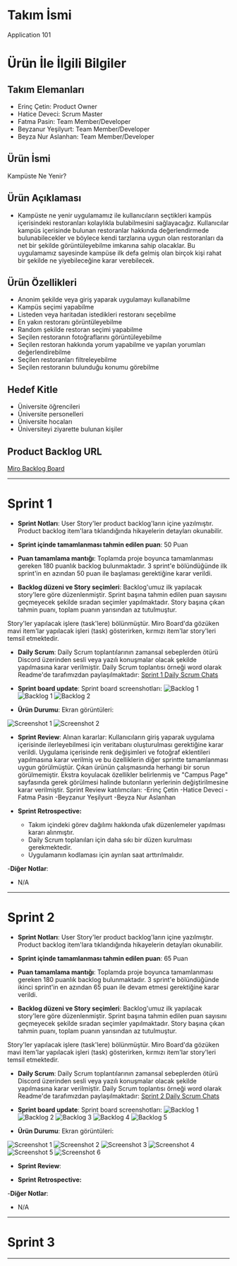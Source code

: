 # **Takım İsmi**

Application 101

# Ürün İle İlgili Bilgiler

## Takım Elemanları

- Erinç Çetin: Product Owner
- Hatice Deveci: Scrum Master
- Fatma Pasin: Team Member/Developer
- Beyzanur Yeşilyurt: Team Member/Developer
- Beyza Nur Aslanhan: Team Member/Developer

## Ürün İsmi

Kampüste Ne Yenir?

## Ürün Açıklaması

- Kampüste ne yenir uygulamamız ile kullanıcıların seçtikleri kampüs içerisindeki restoranları kolaylıkla bulabilmesini sağlayacağız. Kullanıcılar kampüs içerisinde bulunan restoranlar hakkında değerlendirmede bulunabilecekler ve böylece kendi tarzlarına uygun olan restoranları da net bir şekilde görüntüleyebilme imkanına sahip olacaklar. Bu uygulamamız sayesinde kampüse ilk defa gelmiş olan birçok kişi rahat bir şekilde ne yiyebileceğine karar verebilecek.

## Ürün Özellikleri

- Anonim şekilde veya giriş yaparak uygulamayı kullanabilme
- Kampüs seçimi yapabilme
- Listeden veya haritadan istedikleri restoranı seçebilme
- En yakın restoranı görüntüleyebilme
- Random şekilde restoran seçimi yapabilme
- Seçilen restoranın fotoğraflarını görüntüleyebilme
- Seçilen restoran hakkında yorum yapabilme ve yapılan yorumları değerlendirebilme
- Seçilen restoranları filtreleyebilme
- Seçilen restoranın bulunduğu konumu görebilme

## Hedef Kitle

- Üniversite öğrencileri
- Üniversite personelleri
- Üniversite hocaları
- Üniversiteyi ziyarette bulunan kişiler

## Product Backlog URL

[Miro Backlog Board](https://miro.com/app/board/uXjVO5awjgA=/)

---

# Sprint 1

- **Sprint Notları**: User Story'ler product backlog'ların içine yazılmıştır. Product backlog item'lara tıklandığında hikayelerin detayları okunabilir.

- **Sprint içinde tamamlanması tahmin edilen puan**: 50 Puan

- **Puan tamamlama mantığı**: Toplamda proje boyunca tamamlanması gereken 180 puanlık backlog bulunmaktadır. 3 sprint'e bölündüğünde ilk sprint'in en azından 50 puan ile başlaması gerektiğine karar verildi.

- **Backlog düzeni ve Story seçimleri**: Backlog'umuz ilk yapılacak story'lere göre düzenlenmiştir. Sprint başına tahmin edilen puan sayısını geçmeyecek şekilde sıradan seçimler yapılmaktadır. Story başına çıkan tahmin puanı, toplam puanın yarısından az tutulmuştur.

Story'ler yapılacak işlere (task'lere) bölünmüştür. Miro Board'da gözüken mavi item'lar yapılacak işleri (task) gösterirken, kırmızı item'lar story'leri temsil etmektedir.

- **Daily Scrum**: Daily Scrum toplantılarının zamansal sebeplerden ötürü Discord üzerinden sesli veya yazılı konuşmalar olacak şekilde yapılmasına karar verilmiştir. Daily Scrum toplantısı örneği word olarak Readme'de tarafımızdan paylaşılmaktadır: [Sprint 1 Daily Scrum Chats](https://yalova-my.sharepoint.com/:w:/g/personal/200101044_ogrenci_yalova_edu_tr/EUqK7X29N4pGg4uWdaMPg7MBFTWh7kq5eoZeY7IVIaYvhQ?e=IZd4K2)

- **Sprint board update**: Sprint board screenshotları:
![Backlog 1](https://user-images.githubusercontent.com/104465906/167313602-43551506-a99a-40d1-8ef0-b4821ca2b86e.png)
![Backlog 1](https://user-images.githubusercontent.com/104465906/167313632-202cfa16-5844-47a9-bc7e-d2a7b5d930e2.png)
![Backlog 2](https://user-images.githubusercontent.com/104465906/167313647-9d007759-aeaf-40e6-a2f4-6553d4cf32c1.png)

- **Ürün Durumu**: Ekran görüntüleri:

 ![Screenshot 1](https://user-images.githubusercontent.com/104465906/167313750-43df5894-cb6e-4d73-a8de-5dcd298d0c6a.png)
 ![Screenshot 2](https://user-images.githubusercontent.com/104465906/167313779-d106b636-607c-4f64-89b0-f7be66c3824b.png)

- **Sprint Review**: 
Alınan kararlar: Kullanıcıların giriş yaparak uygulama içerisinde ilerleyebilmesi için veritabanı oluşturulması gerektiğine karar verildi. Uygulama içerisinde renk değişimleri ve fotoğraf eklentileri yapılmasına karar verilmiş ve bu özelliklerin diğer sprintte tamamlanması uygun görülmüştür. Çıkan ürünün çalışmasında herhangi bir sorun görülmemiştir. Ekstra koyulacak özellikler belirlenmiş ve "Campus Page" sayfasında gerek görülmesi halinde butonların yerlerinin değiştirilmesine karar verilmiştir.
Sprint Review katılımcıları:
-Erinç Çetin
-Hatice Deveci
-Fatma Pasin
-Beyzanur Yeşilyurt
-Beyza Nur Aslanhan

- **Sprint Retrospective:**
  - Takım içindeki görev dağılımı hakkında ufak düzenlemeler yapılması kararı alınmıştır.
  - Daily Scrum toplanıları için daha sıkı bir düzen kurulması gerekmektedir.
  - Uygulamanın kodlaması için ayrılan saat arttırılmalıdır.

-**Diğer Notlar**:
- N/A

---

# Sprint 2

- **Sprint Notları**: User Story'ler product backlog'ların içine yazılmıştır. Product backlog item'lara tıklandığında hikayelerin detayları okunabilir.

- **Sprint içinde tamamlanması tahmin edilen puan**: 65 Puan

- **Puan tamamlama mantığı**: Toplamda proje boyunca tamamlanması gereken 180 puanlık backlog bulunmaktadır. 3 sprint'e bölündüğünde ikinci sprint'in en azından 65 puan ile devam etmesi gerektiğine karar verildi.

- **Backlog düzeni ve Story seçimleri**: Backlog'umuz ilk yapılacak story'lere göre düzenlenmiştir. Sprint başına tahmin edilen puan sayısını geçmeyecek şekilde sıradan seçimler yapılmaktadır. Story başına çıkan tahmin puanı, toplam puanın yarısından az tutulmuştur.

Story'ler yapılacak işlere (task'lere) bölünmüştür. Miro Board'da gözüken mavi item'lar yapılacak işleri (task) gösterirken, kırmızı item'lar story'leri temsil etmektedir.

- **Daily Scrum**: Daily Scrum toplantılarının zamansal sebeplerden ötürü Discord üzerinden sesli veya yazılı konuşmalar olacak şekilde yapılmasına karar verilmiştir. Daily Scrum toplantısı örneği word olarak Readme'de tarafımızdan paylaşılmaktadır: [Sprint 2 Daily Scrum Chats](https://yalova-my.sharepoint.com/:w:/g/personal/200101044_ogrenci_yalova_edu_tr/EUPZPNWC0mZKpdUfYaqxVHUBiClPRd5TfBYruDHcvAGU6w?e=vnjJRV)

- **Sprint board update**: Sprint board screenshotları:
![Backlog 1](https://user-images.githubusercontent.com/104465906/169878459-79bfdb1c-4874-4c49-a43a-35c0ea5b331d.png)
![Backlog 2](https://user-images.githubusercontent.com/104465906/169878625-9eb32279-9141-4b6f-9a4f-0322d41039e1.png)
![Backlog 3](https://user-images.githubusercontent.com/104465906/169878700-1df89dc1-4543-49d3-8fbd-dfc2111f9fd2.png)
![Backlog 4](https://user-images.githubusercontent.com/104465906/169878783-bfa1533f-4b3a-4fef-b959-eafd91ede669.png)
![Backlog 5](https://user-images.githubusercontent.com/104465906/169878823-bae44fe2-db8e-4080-a7e2-e926e8d2526b.png)

- **Ürün Durumu**: Ekran görüntüleri:

 ![Screenshot 1](https://user-images.githubusercontent.com/104465906/169879958-dda3eab6-d17e-44fe-919c-6e09f1f35ab5.png)
 ![Screenshot 2](https://user-images.githubusercontent.com/104465906/169880007-993f8691-9a91-4472-865d-a09f82e5b86c.png)
 ![Screenshot 3](https://user-images.githubusercontent.com/104465906/169880047-f735d5e8-68a6-4b33-b429-b71f7a1b0f1b.png)
 ![Screenshot 4](https://user-images.githubusercontent.com/104465906/169880090-77af901c-7201-4c96-adfd-b190683ddaa8.png)
 ![Screenshot 5](https://user-images.githubusercontent.com/104465906/169880111-3e042009-be07-435a-b4a0-02049cf7671c.png)
 ![Screenshot 6](https://user-images.githubusercontent.com/104465906/169880148-111844d6-83da-424a-a257-f6fce32e8c96.png)

- **Sprint Review**: 

- **Sprint Retrospective:**

-**Diğer Notlar**:
- N/A

---


# Sprint 3

---
